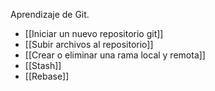 Aprendizaje de Git.

- [[Iniciar un nuevo repositorio git]]
- [[Subir archivos al repositorio]]
- [[Crear o eliminar una rama local y remota]]
- [[Stash]]
- [[Rebase]]